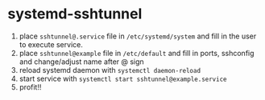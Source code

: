 # systemd-sshtunnel
1. place ```sshtunnel@.service``` file in ```/etc/systemd/system``` and fill in the user to execute service.
2. place ```sshtunnel@example``` file in ```/etc/default``` and fill in ports, sshconfig and change/adjust name after @ sign
3. reload systemd daemon with ```systemctl daemon-reload```
4. start service with ```systemctl start sshtunnel@example.service```
5. profit!!
